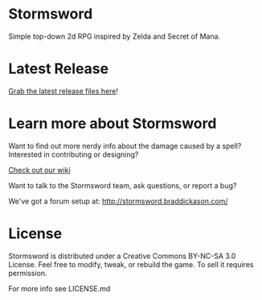 Stormsword
===========

Simple top-down 2d RPG inspired by Zelda and Secret of Mana.

# Latest Release

[Grab the latest release files here](https://github.com/bdickason/stormsword/releases)!


# Learn more about Stormsword


Want to find out more nerdy info about the damage caused by a spell? Interested in contributing or designing? 

[Check out our wiki](https://github.com/bdickason/stormsword/wiki)


Want to talk to the Stormsword team, ask questions, or report a bug?

We've got a forum setup at: http://stormsword.braddickason.com/





# License

Stormsword is distributed under a Creative Commons BY-NC-SA 3.0 License. Feel free to modify, tweak, or rebuild the game. To sell it requires permission.

For more info see LICENSE.md
